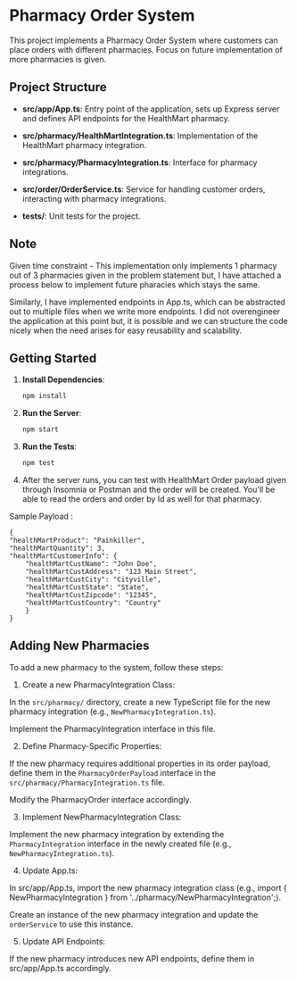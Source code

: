 # Pharmacy Order System

This project implements a Pharmacy Order System where customers can place orders with different pharmacies. Focus on future implementation of more pharmacies is given.

## Project Structure

- **src/app/App.ts**: Entry point of the application, sets up Express server and defines API endpoints for the HealthMart pharmacy.

- **src/pharmacy/HealthMartIntegration.ts**: Implementation of the HealthMart pharmacy integration.

- **src/pharmacy/PharmacyIntegration.ts**: Interface for pharmacy integrations.

- **src/order/OrderService.ts**: Service for handling customer orders, interacting with pharmacy integrations.

- **tests/**: Unit tests for the project.

## Note 

Given time constraint - This implementation only implements 1 pharmacy out of 3 pharmacies given in the problem statement but, I have attached a process below to implement future pharacies which stays the same. 

Similarly, I have implemented endpoints in App.ts, which can be abstracted out to multiple files when we write more endpoints. I did not overengineer the application at this point but, it is possible and we can structure the code nicely when the need arises for easy reusability and scalability. 

## Getting Started

1. **Install Dependencies**:
   ```bash
   npm install
   ```
2. **Run the Server**:
   ```bash
   npm start
   ```
3. **Run the Tests**:
   ```bash
   npm test
   ```
4. After the server runs, you can test with HealthMart Order payload given through Insomnia or Postman and the order will be created. You'll be able to read the orders and order by Id as well for that pharmacy. 

Sample Payload : 
```
{
"healthMartProduct": "Painkiller",
"healthMartQuantity": 3,
"healthMartCustomerInfo": {
    "healthMartCustName": "John Doe",
    "healthMartCustAddress": "123 Main Street",
    "healthMartCustCity": "Cityville",
    "healthMartCustState": "State",
    "healthMartCustZipcode": "12345",
    "healthMartCustCountry": "Country"
    }
}
```

## Adding New Pharmacies

To add a new pharmacy to the system, follow these steps:

1. Create a new PharmacyIntegration Class:

In the `src/pharmacy/` directory, create a new TypeScript file for the new pharmacy integration (e.g., `NewPharmacyIntegration.ts`).

Implement the PharmacyIntegration interface in this file.

2. Define Pharmacy-Specific Properties:

If the new pharmacy requires additional properties in its order payload, define them in the `PharmacyOrderPayload` interface in the `src/pharmacy/PharmacyIntegration.ts` file.

Modify the PharmacyOrder interface accordingly.

3. Implement NewPharmacyIntegration Class:

Implement the new pharmacy integration by extending the `PharmacyIntegration` interface in the newly created file (e.g., `NewPharmacyIntegration.ts`).

4. Update App.ts:

In src/app/App.ts, import the new pharmacy integration class (e.g., import { NewPharmacyIntegration } from '../pharmacy/NewPharmacyIntegration';).

Create an instance of the new pharmacy integration and update the `orderService` to use this instance.

5. Update API Endpoints: 

If the new pharmacy introduces new API endpoints, define them in src/app/App.ts accordingly.

